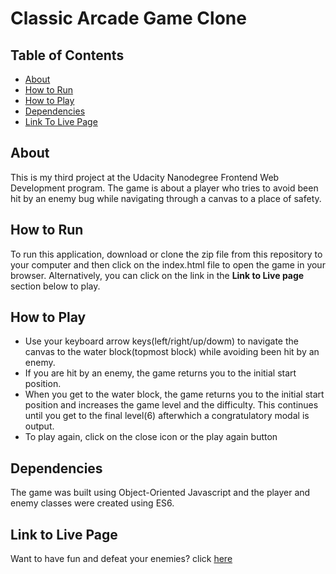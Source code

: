 # Classic Arcade Game Clone

## Table of Contents

* [About](#About)
* [How to Run](#Howtorun)
* [How to Play](#Howtoplay)
* [Dependencies](#Dependencies)
* [Link To Live Page](#linktolivepage)

## About

This is my third project at the Udacity Nanodegree Frontend Web Development program. The game is about a player who tries to avoid been hit by an enemy bug while navigating through a canvas to a place of safety.

## How to Run

To run this application, download or clone the zip file from this repository to your computer and then click on the index.html file to open the game in your browser. Alternatively, you can click on the link in the **Link to Live page** section below to play.

## How to Play

* Use your keyboard arrow keys(left/right/up/dowm) to navigate the canvas to the water block(topmost block) while avoiding been hit by an enemy.
* If you are hit by an enemy, the game returns you to the initial start position.
* When you get to the water block, the game returns you to the initial start position and increases the game level and the difficulty.      This continues until you get to the final level(6) afterwhich a congratulatory modal is output.
* To play again, click on the close icon or the play again button

## Dependencies

The game was built using Object-Oriented Javascript and the player and enemy classes were created using ES6.

## Link to Live Page

Want to have fun and defeat your enemies? click [here](https://francesakor.github.io/Classic-Arcade-Game-Clone/)
